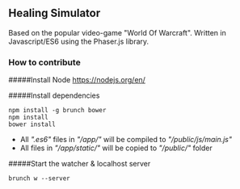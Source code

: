 ## Healing Simulator
Based on the popular video-game "World Of Warcraft". Written in Javascript/ES6 using the Phaser.js library.


### How to contribute

#####Install Node
https://nodejs.org/en/

#####Install dependencies
```
npm install -g brunch bower
npm install
bower install
```
- All *".es6"* files in *"/app/"* will be compiled to *"/public/js/main.js"*
- All files in *"/app/static/"* will be copied to *"/public/"* folder

#####Start the watcher & localhost server
```
brunch w --server
```

